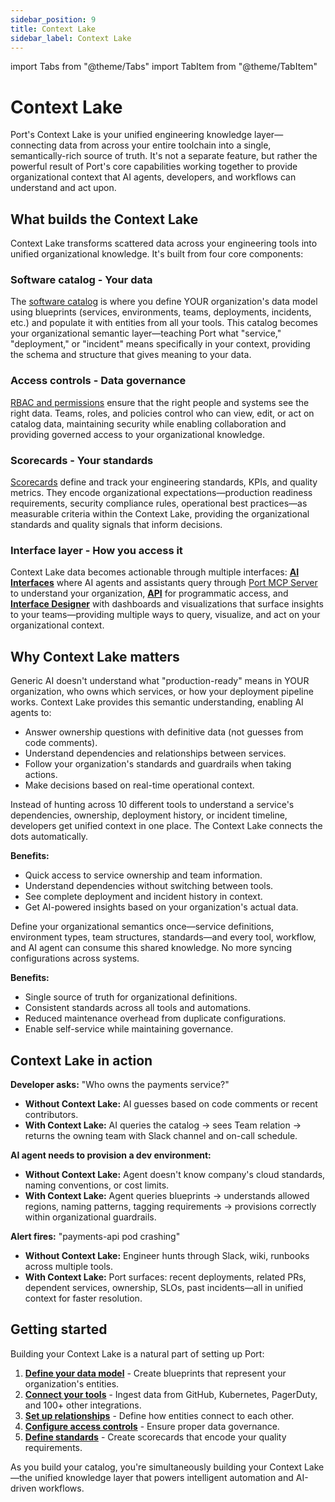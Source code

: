 ```yaml
---
sidebar_position: 9
title: Context Lake
sidebar_label: Context Lake
---
```


import Tabs from "@theme/Tabs"
import TabItem from "@theme/TabItem"

# Context Lake

Port's Context Lake is your unified engineering knowledge layer—connecting data from across your entire toolchain into a single, semantically-rich source of truth. It's not a separate feature, but rather the powerful result of Port's core capabilities working together to provide organizational context that AI agents, developers, and workflows can understand and act upon.

## What builds the Context Lake

Context Lake transforms scattered data across your engineering tools into unified organizational knowledge. It's built from four core components:

### Software catalog - Your data

The [software catalog](/build-your-software-catalog) is where you define YOUR organization's data model using blueprints (services, environments, teams, deployments, incidents, etc.) and populate it with entities from all your tools. This catalog becomes your organizational semantic layer—teaching Port what "service," "deployment," or "incident" means specifically in your context, providing the schema and structure that gives meaning to your data.

### Access controls - Data governance

[RBAC and permissions](/sso-rbac/rbac-overview) ensure that the right people and systems see the right data. Teams, roles, and policies control who can view, edit, or act on catalog data, maintaining security while enabling collaboration and providing governed access to your organizational knowledge.

### Scorecards - Your standards

[Scorecards](/scorecards/overview) define and track your engineering standards, KPIs, and quality metrics. They encode organizational expectations—production readiness requirements, security compliance rules, operational best practices—as measurable criteria within the Context Lake, providing the organizational standards and quality signals that inform decisions.

### Interface layer - How you access it

Context Lake data becomes actionable through multiple interfaces: **[AI Interfaces](/ai-interfaces/overview)** where AI agents and assistants query through [Port MCP Server](/ai-interfaces/port-mcp-server/overview-and-installation) to understand your organization, **[API](/api-reference/port-api)** for programmatic access, and **[Interface Designer](/customize-pages-dashboards-and-plugins/dashboards/)** with dashboards and visualizations that surface insights to your teams—providing multiple ways to query, visualize, and act on your organizational context.

## Why Context Lake matters

<Tabs groupId="context-lake-value" queryString>
<TabItem value="ai-agents" label="For AI agents">

Generic AI doesn't understand what "production-ready" means in YOUR organization, who owns which services, or how your deployment pipeline works. Context Lake provides this semantic understanding, enabling AI agents to:

- Answer ownership questions with definitive data (not guesses from code comments).
- Understand dependencies and relationships between services.
- Follow your organization's standards and guardrails when taking actions.
- Make decisions based on real-time operational context.

</TabItem>
<TabItem value="developers" label="For developers">

Instead of hunting across 10 different tools to understand a service's dependencies, ownership, deployment history, or incident timeline, developers get unified context in one place. The Context Lake connects the dots automatically.

**Benefits:**
- Quick access to service ownership and team information.
- Understand dependencies without switching between tools.
- See complete deployment and incident history in context.
- Get AI-powered insights based on your organization's actual data.

</TabItem>
<TabItem value="platform-teams" label="For platform teams">

Define your organizational semantics once—service definitions, environment types, team structures, standards—and every tool, workflow, and AI agent can consume this shared knowledge. No more syncing configurations across systems.

**Benefits:**
- Single source of truth for organizational definitions.
- Consistent standards across all tools and automations.
- Reduced maintenance overhead from duplicate configurations.
- Enable self-service while maintaining governance.

</TabItem>
</Tabs>

## Context Lake in action

<Tabs groupId="context-lake-examples" queryString>
<TabItem value="ownership" label="AI agent understanding ownership">

**Developer asks:** "Who owns the payments service?"

- **Without Context Lake:** AI guesses based on code comments or recent contributors.
- **With Context Lake:** AI queries the catalog → sees Team relation → returns the owning team with Slack channel and on-call schedule.

</TabItem>
<TabItem value="provisioning" label="Autonomous service provisioning">

**AI agent needs to provision a dev environment:**

- **Without Context Lake:** Agent doesn't know company's cloud standards, naming conventions, or cost limits.
- **With Context Lake:** Agent queries blueprints → understands allowed regions, naming patterns, tagging requirements → provisions correctly within organizational guardrails.

</TabItem>
<TabItem value="incident" label="Incident response">

**Alert fires:** "payments-api pod crashing"

- **Without Context Lake:** Engineer hunts through Slack, wiki, runbooks across multiple tools.
- **With Context Lake:** Port surfaces: recent deployments, related PRs, dependent services, ownership, SLOs, past incidents—all in unified context for faster resolution.

</TabItem>
</Tabs>

## Getting started

Building your Context Lake is a natural part of setting up Port:

1. **[Define your data model](/build-your-software-catalog)** - Create blueprints that represent your organization's entities.
2. **[Connect your tools](/build-your-software-catalog/sync-data-to-catalog)** - Ingest data from GitHub, Kubernetes, PagerDuty, and 100+ other integrations.
3. **[Set up relationships](/build-your-software-catalog/customize-integrations/configure-mapping#relations)** - Define how entities connect to each other.
4. **[Configure access controls](/sso-rbac/rbac-overview)** - Ensure proper data governance.
5. **[Define standards](/scorecards/overview)** - Create scorecards that encode your quality requirements.

As you build your catalog, you're simultaneously building your Context Lake—the unified knowledge layer that powers intelligent automation and AI-driven workflows.



